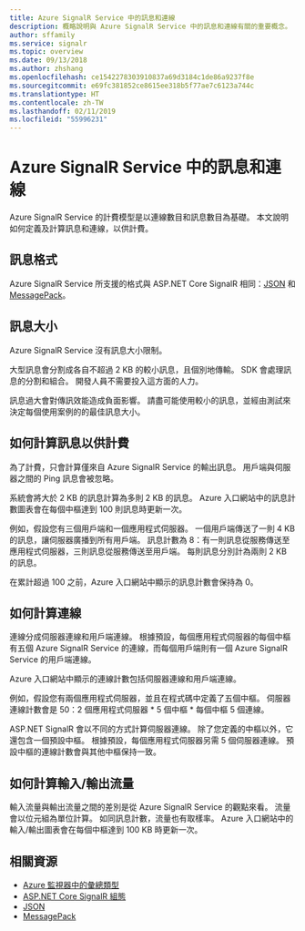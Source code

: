 ```yaml
---
title: Azure SignalR Service 中的訊息和連線
description: 概略說明與 Azure SignalR Service 中的訊息和連線有關的重要概念。
author: sffamily
ms.service: signalr
ms.topic: overview
ms.date: 09/13/2018
ms.author: zhshang
ms.openlocfilehash: ce1542278303910837a69d3184c1de86a9237f8e
ms.sourcegitcommit: e69fc381852ce8615ee318b5f77ae7c6123a744c
ms.translationtype: HT
ms.contentlocale: zh-TW
ms.lasthandoff: 02/11/2019
ms.locfileid: "55996231"
---
```

# <a name="messages-and-connections-in-azure-signalr-service"></a>Azure SignalR Service 中的訊息和連線

Azure SignalR Service 的計費模型是以連線數目和訊息數目為基礎。 本文說明如何定義及計算訊息和連線，以供計費。


## <a name="message-formats"></a>訊息格式 

Azure SignalR Service 所支援的格式與 ASP.NET Core SignalR 相同：[JSON](https://www.json.org/) 和 [MessagePack](/aspnet/core/signalr/messagepackhubprotocol)。

## <a name="message-size"></a>訊息大小

Azure SignalR Service 沒有訊息大小限制。

大型訊息會分割成各自不超過 2 KB 的較小訊息，且個別地傳輸。 SDK 會處理訊息的分割和組合。 開發人員不需要投入這方面的人力。

訊息過大會對傳訊效能造成負面影響。 請盡可能使用較小的訊息，並經由測試來決定每個使用案例的的最佳訊息大小。

## <a name="how-messages-are-counted-for-billing"></a>如何計算訊息以供計費

為了計費，只會計算僅來自 Azure SignalR Service 的輸出訊息。 用戶端與伺服器之間的 Ping 訊息會被忽略。

系統會將大於 2 KB 的訊息計算為多則 2 KB 的訊息。 Azure 入口網站中的訊息計數圖表會在每個中樞達到 100 則訊息時更新一次。

例如，假設您有三個用戶端和一個應用程式伺服器。 一個用戶端傳送了一則 4 KB 的訊息，讓伺服器廣播到所有用戶端。 訊息計數為 8：有一則訊息從服務傳送至應用程式伺服器，三則訊息從服務傳送至用戶端。 每則訊息分別計為兩則 2 KB 的訊息。

在累計超過 100 之前，Azure 入口網站中顯示的訊息計數會保持為 0。

## <a name="how-connections-are-counted"></a>如何計算連線

連線分成伺服器連線和用戶端連線。 根據預設，每個應用程式伺服器的每個中樞有五個 Azure SignalR Service 的連線，而每個用戶端則有一個 Azure SignalR Service 的用戶端連線。

Azure 入口網站中顯示的連線計數包括伺服器連線和用戶端連線。

例如，假設您有兩個應用程式伺服器，並且在程式碼中定義了五個中樞。 伺服器連線計數會是 50：2 個應用程式伺服器 * 5 個中樞 * 每個中樞 5 個連線。

ASP.NET SignalR 會以不同的方式計算伺服器連線。 除了您定義的中樞以外，它還包含一個預設中樞。 根據預設，每個應用程式伺服器另需 5 個伺服器連線。 預設中樞的連線計數會與其他中樞保持一致。

## <a name="how-inboundoutbound-traffic-is-counted"></a>如何計算輸入/輸出流量

輸入流量與輸出流量之間的差別是從 Azure SignalR Service 的觀點來看。 流量會以位元組為單位計算。 如同訊息計數，流量也有取樣率。 Azure 入口網站中的輸入/輸出圖表會在每個中樞達到 100 KB 時更新一次。

## <a name="related-resources"></a>相關資源

- [Azure 監視器中的彙總類型](/azure/azure-monitor/platform/metrics-supported#microsoftsignalrservicesignalr )
- [ASP.NET Core SignalR 組態](/aspnet/core/signalr/configuration)
- [JSON](https://www.json.org/)
- [MessagePack](/aspnet/core/signalr/messagepackhubprotocol)
